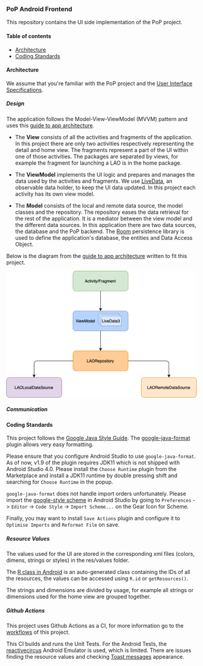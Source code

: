 ### PoP Android Frontend

This repository contains the UI side implementation of the PoP project.

#### Table of contents

* [Architecture](#architecture) 
* [Coding Standards](#coding-standards)

#### Architecture

We assume that you're familiar with the PoP project and the [User Interface Specifications](https://docs.google.com/document/d/1aVsCYj1vrTxh-V6CBrU4tRGANrC2wve47MSIXPliVbU/edit).

##### Design

The application follows the Model-View-ViewModel (MVVM) pattern and uses this [guide to app architecture](https://developer.android.com/jetpack/guide). 

- The **View** consists of all the activities and fragments of the application. In this project there are only two activities respectively representing the detail and home view. The fragments represent a part of the UI within one of those activities. The packages are separated by views, for example the fragment for launching a LAO is in the home package. 

- The **ViewModel** implements the UI logic and prepares and manages the data used by the activities and fragments. We use [LiveData](https://developer.android.com/topic/libraries/architecture/livedata), an observable data holder, to keep the UI data updated. In this project each activity has its own view model.
- The **Model** consists of the local and remote data source, the model classes and the repository. The repository eases the data retrieval for the rest of the application. It is a mediator between the view model and the different data sources. In this application there are two data sources, the database and the PoP backend. The [Room](https://developer.android.com/reference/androidx/room/package-summary) persistence library is used to define the application's database, the entities and Data Access Object. 

Below is the diagram from the [guide to app architecture](https://developer.android.com/jetpack/guide) written to fit this project.

<div align="center">
  <img src="images/mvvm.png" alt="MVVM"/>
</div>

##### Communication

#### Coding Standards

This project follows the [Google Java Style Guide](https://google.github.io/styleguide/javaguide.html). The [google-java-format](https://github.com/google/google-java-format) plugin allows very easy formatting.

Please ensure that you configure Android Studio to use `google-java-format`. As of now, v1.9 of the plugin requires JDK11 which is not shipped with Android Studio 4.0. Please install
the `Choose Runtime` plugin from the Marketplace and install a JDK11 runtime by double pressing shift and searching for `Choose Runtime` in the popup.

`google-java-format` does not handle import orders unfortunately. Please import the [google-style scheme](https://raw.githubusercontent.com/google/styleguide/gh-pages/intellij-java-google-style.xml)
in Android Studio by going to `Preferences` -> `Editor` -> `Code Style` -> `Import Scheme...` on the Gear Icon for Scheme.

Finally, you may want to install `Save Actions` plugin and configure it to `Optimise Imports` and `Reformat File` on save.

##### Resource Values

The values used for the UI are stored in the corresponding xml
files (colors, dimens, strings or styles) in the res/values folder.

The [R class in Android](https://stackoverflow.com/questions/4953077/what-is-the-class-r-in-android) is an auto-generated class containing the IDs of all the resources, the values can be accessed using ```R.id``` or ```getResources()```.

The strings and dimensions are divided by usage, for example all strings or dimensions used for the home view are grouped together.

##### Github Actions

This project uses Github Actions as a CI, for more information go to the [workflows](https://github.com/dedis/student_21_pop/blob/master/.github/workflows/ci.yaml) of this project.

This CI builds and runs the Unit Tests. For the Android Tests, the [reactivecircus](https://github.com/ReactiveCircus/android-emulator-runner) Android Emulator is used, which is limited. There are issues finding the resource values and checking [Toast messages](https://developer.android.com/reference/android/widget/Toast) appearance.

